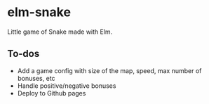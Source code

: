 # elm-snake

Little game of Snake made with Elm.

## To-dos

* Add a game config with size of the map, speed, max number of bonuses, etc
* Handle positive/negative bonuses
* Deploy to Github pages
